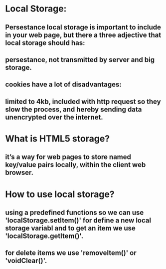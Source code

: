 # Local Storage:
## Persestance local storage is important to include in your web page, but there a three adjective that local storage should has:
## persestance, not transmitted by server and big storage.
## cookies have a lot of disadvantages:
## limited to 4kb, included with http request so they slow the process, and hereby sending data unencrypted over the internet.
# What is HTML5 storage?
## it’s a way for web pages to store named key/value pairs locally, within the client web browser.
# How to use local storage?
## using a predefined functions so we can use 'localStorage.setItem()' for define a new local storage variabl and to get an item we use 'localStorage.getItem()'.
## for delete items we use 'removeItem()' or 'voidClear()'.